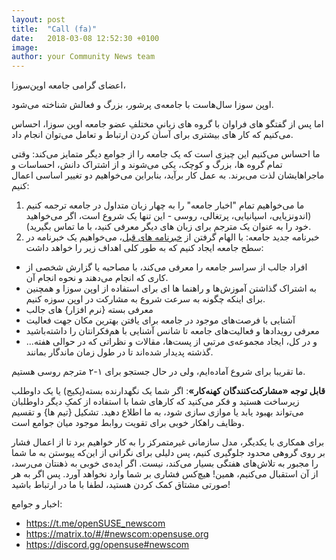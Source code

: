 ```yaml
---
layout: post
title:  "Call (fa)"
date:   2018-03-08 12:52:30 +0100
image:
author: your Community News team
---
```

  اعضای گرامی جامعه اوپن‌سوزا،

اوپن سوزا سال‌هاست با جامعه‌ی  پرشور، بزرگ و فعالش شناخته می‌شود.

اما پس از گفتگو های فراوان با گروه های زبانیِ مختلفِ عضو جامعه اوپن سوزا، احساس می‌کنیم که کار های بیشتری برای آسان کردن ارتباط و تعامل می‌توان انجام داد.

ما احساس می‌کنیم این چیزی است که یک جامعه را از جوامع دیگر متمایز می‌کند: وقتی تمام گروه ها، بزرگ و کوچک، یکی می‌شوند و از اشتراک دانش، احساسات و ماجراهایشان لذت می‌برند.
به عمل کار برآید، بنابراین می‌خواهیم دو تغییر اساسی اعمال کنیم:

1. ما می‌خواهیم تمام "اخبار جامعه" را به چهار زبان متداول در جامعه ترجمه کنیم (اندونزیایی، اسپانیایی، پرتغالی، روسی - این تنها یک شروع است، اگر می‌خواهید خود را به عنوان یک مترجم برای زبان های دیگر معرفی کنید، با ما تماس بگیرید).
2. خبرنامه جدید جامعه: با الهام گرفتن از [خبرنامه های قبل](https://en.opensuse.org/Category:Weekly_news_issues)، می‌خواهیم یک خبرنامه در سطح جامعه ایجاد کنیم که به طور کلی اهداف زیر را خواهد داشت:

+ افراد جالب از سراسر جامعه را معرفی می‌کند، با مصاحبه یا گزارش شخصی از کاری که انجام می‌دهند و نحوه انجام آن.
+ به اشتراک گذاشتن آموزش‌ها و راهنما ها ای برای استفاده از اوپن سوزا و همچنین برای اینکه چگونه به سرعت شروع به مشارکت در اوپن سوزه کنیم.
+ معرفی بسته {نرم افزار} های جالب
+ آشنایی با فرصت‌های موجود در جامعه برای یافتن بهترین مکان جهت فعالیت
+ معرفی رویدادها و فعالیت‌های جامعه تا شانس آشنایی با هم‌فکرانتان را داشته‌باشید
+ ...و در کل، ایجاد مجموعه‌ی مرتبی از پست‌ها، مقالات و نظراتی که در حوالی هفته گذشته پدیدار شده‌اند تا در طول زمان ماندگار بمانند.


ما تقریبا برای شروع آماده‌ایم، ولی در حال جستجو برای ۱-۲ مترجم روسی هستیم.

**قابل توجه «مشارکت‌کنندگان‌‌ کهنه‌کار»**: اگر شما یک نگهدارنده بسته(پکیج) یا یک داوطلب زیرساخت هستید و فکر می‌کنید که کارهای شما با استفاده از کمکِ دیگر داوطلبان می‌تواند بهبود یابد یا موازی سازی شود، به ما اطلاع دهید. تشکیل {تیم ها} و تقسیم وظایف راهکار خوبی برای تقویت روابط موجود میان جوامع است.

برای همکاری با یکدیگر، مدل سازمانی غیرمتمرکز را به کار خواهیم برد تا از اعمال فشار بر روی گروهی محدود جلوگیری کنیم، پس دلیلی برای نگرانی از این‌که پیوستن به ما شما را مجبور به تلاش‌های هفتگی بسیار می‌کند، نیست. اگر ایده‌ی خوبی به ذهنتان می‌رسد، از آن استقبال می‌کنیم، همین! هیچ‌کس فشاری بر شما وارد نخواهد آورد.
پس اگر به هر صورتی مشتاق کمک کردن هستید، لطفا با ما در ارتباط باشید!

اخبار و جوامع:

* https://t.me/openSUSE_newscom
* https://matrix.to/#/#newscom:opensuse.org
* https://discord.gg/opensuse#newscom
